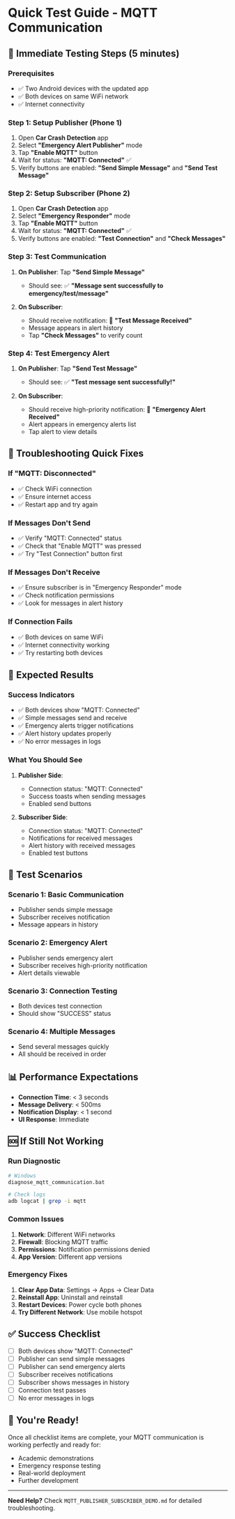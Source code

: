 # Quick Test Guide - MQTT Communication

## 🚀 Immediate Testing Steps (5 minutes)

### Prerequisites
- ✅ Two Android devices with the updated app
- ✅ Both devices on same WiFi network
- ✅ Internet connectivity

### Step 1: Setup Publisher (Phone 1)
1. Open **Car Crash Detection** app
2. Select **"Emergency Alert Publisher"** mode
3. Tap **"Enable MQTT"** button
4. Wait for status: **"MQTT: Connected"** ✅
5. Verify buttons are enabled: **"Send Simple Message"** and **"Send Test Message"**

### Step 2: Setup Subscriber (Phone 2)
1. Open **Car Crash Detection** app
2. Select **"Emergency Responder"** mode
3. Tap **"Enable MQTT"** button
4. Wait for status: **"MQTT: Connected"** ✅
5. Verify buttons are enabled: **"Test Connection"** and **"Check Messages"**

### Step 3: Test Communication
1. **On Publisher**: Tap **"Send Simple Message"**
   - Should see: ✅ **"Message sent successfully to emergency/test/message"**

2. **On Subscriber**: 
   - Should receive notification: 📨 **"Test Message Received"**
   - Message appears in alert history
   - Tap **"Check Messages"** to verify count

### Step 4: Test Emergency Alert
1. **On Publisher**: Tap **"Send Test Message"**
   - Should see: ✅ **"Test message sent successfully!"**

2. **On Subscriber**:
   - Should receive high-priority notification: 🚨 **"Emergency Alert Received"**
   - Alert appears in emergency alerts list
   - Tap alert to view details

## 🔧 Troubleshooting Quick Fixes

### If "MQTT: Disconnected"
- ✅ Check WiFi connection
- ✅ Ensure internet access
- ✅ Restart app and try again

### If Messages Don't Send
- ✅ Verify "MQTT: Connected" status
- ✅ Check that "Enable MQTT" was pressed
- ✅ Try "Test Connection" button first

### If Messages Don't Receive
- ✅ Ensure subscriber is in "Emergency Responder" mode
- ✅ Check notification permissions
- ✅ Look for messages in alert history

### If Connection Fails
- ✅ Both devices on same WiFi
- ✅ Internet connectivity working
- ✅ Try restarting both devices

## 📱 Expected Results

### Success Indicators
- ✅ Both devices show "MQTT: Connected"
- ✅ Simple messages send and receive
- ✅ Emergency alerts trigger notifications
- ✅ Alert history updates properly
- ✅ No error messages in logs

### What You Should See
1. **Publisher Side**:
   - Connection status: "MQTT: Connected"
   - Success toasts when sending messages
   - Enabled send buttons

2. **Subscriber Side**:
   - Connection status: "MQTT: Connected"
   - Notifications for received messages
   - Alert history with received messages
   - Enabled test buttons

## 🎯 Test Scenarios

### Scenario 1: Basic Communication
- Publisher sends simple message
- Subscriber receives notification
- Message appears in history

### Scenario 2: Emergency Alert
- Publisher sends emergency alert
- Subscriber receives high-priority notification
- Alert details viewable

### Scenario 3: Connection Testing
- Both devices test connection
- Should show "SUCCESS" status

### Scenario 4: Multiple Messages
- Send several messages quickly
- All should be received in order

## 📊 Performance Expectations

- **Connection Time**: < 3 seconds
- **Message Delivery**: < 500ms
- **Notification Display**: < 1 second
- **UI Response**: Immediate

## 🆘 If Still Not Working

### Run Diagnostic
```bash
# Windows
diagnose_mqtt_communication.bat

# Check logs
adb logcat | grep -i mqtt
```

### Common Issues
1. **Network**: Different WiFi networks
2. **Firewall**: Blocking MQTT traffic
3. **Permissions**: Notification permissions denied
4. **App Version**: Different app versions

### Emergency Fixes
1. **Clear App Data**: Settings → Apps → Clear Data
2. **Reinstall App**: Uninstall and reinstall
3. **Restart Devices**: Power cycle both phones
4. **Try Different Network**: Use mobile hotspot

## ✅ Success Checklist

- [ ] Both devices show "MQTT: Connected"
- [ ] Publisher can send simple messages
- [ ] Publisher can send emergency alerts
- [ ] Subscriber receives notifications
- [ ] Subscriber shows messages in history
- [ ] Connection test passes
- [ ] No error messages in logs

## 🎉 You're Ready!

Once all checklist items are complete, your MQTT communication is working perfectly and ready for:
- Academic demonstrations
- Emergency response testing
- Real-world deployment
- Further development

---

**Need Help?** Check `MQTT_PUBLISHER_SUBSCRIBER_DEMO.md` for detailed troubleshooting.
